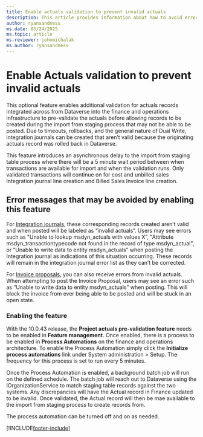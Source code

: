 ```yaml
---
title: Enable actuals validation to prevent invalid actuals
description: This article provides information about how to avoid errors caused by invalid Dataverse actuals that were rolled back.
author: ryansandness
ms.date: 03/24/2025
ms.topic: article
ms.reviewer: johnmichalak
ms.author: ryansandness
---
```


# Enable Actuals validation to prevent invalid actuals

This optional feature enables additional validation for actuals records integrated across from Dataverse into the finance and operations infrastructure to pre-validate the actuals before allowing records to be created during the import from staging process that may not be able to be posted. Due to timeouts, rollbacks, and the general nature of Dual Write, integration journals can be created that aren’t valid because the originating actuals record was rolled back in Dataverse.  

This feature introduces an asynchronous delay to the import from staging table process where there will be a 5 minute wait period between when transactions are available for import and when the validation runs. Only validated transactions will continue on for cost and unbilled sales Integration journal line creation and Billed Sales Invoice line creation.

## Error messages that may be avoided by enabling this feature

For [Integration journals](../project-accounting/project-operations-integration-journal.md), these corresponding records created aren’t valid and when posted will be labeled as “invalid actuals“. Users may see errors such as "Unable to lookup msdyn_actuals with values X”, "Attribute msdyn_transactiontypecode not found in the record of type msdyn_actual", or “Unable to write data to entity msdyn_actuals”  when posting the Integration journal as indications of this situation occurring.  These records will remain in the integration journal error list as they can’t be corrected.  

For [Invoice proposals](../invoicing/format-update-project-invoice-proposals.md), you can also receive errors from invalid actuals. When attempting to post the Invoice Proposal, users may see an error such as “Unable to write data to entity msdyn_actuals”  when posting. This will block the invoice from ever being able to be posted and will be stuck in an open state.

### Enabling the feature

With the 10.0.43 release, the **Project actuals pre-validation feature** needs to be enabled in **Feature management**. Once enabled, there is a process to be enabled in **Process Automations** on the finance and operations architecture. To enable the Process Automation simply click the **Initialize process automations** link under System administration > Setup. The frequency for this process is set to run every 5 minutes.  

Once the Process Automation is enabled, a background batch job will run on the defined schedule. The batch job will reach out to Dataverse using the IOrganizationService to match staging table records against the two systems. Any discrepancies will have the Actual record in Finance updated to be invalid. Once validated, the Actual record will then be mae available to the import from staging process to create records from.  

The process automation can be turned off and on as needed.  

[!INCLUDE[footer-include](../includes/footer-banner.md)]
